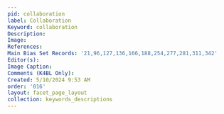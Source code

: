 ```yaml
---
pid: collaboration
label: Collaboration
Keyword: collaboration
Description: 
Image: 
References: 
Main Bias Set Records: '21,96,127,136,166,188,254,277,281,311,342'
Editor(s): 
Image Caption: 
Comments (K4BL Only): 
Created: 5/10/2024 9:53 AM
order: '016'
layout: facet_page_layout
collection: keywords_descriptions
---
```

